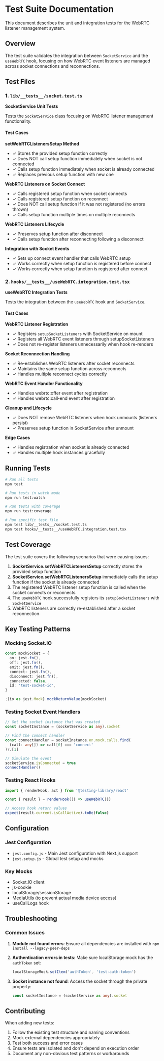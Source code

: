 # Test Suite Documentation

This document describes the unit and integration tests for the WebRTC listener management system.

## Overview

The test suite validates the integration between `SocketService` and the `useWebRTC` hook, focusing on how WebRTC event listeners are managed across socket connections and reconnections.

## Test Files

### 1. `lib/__tests__/socket.test.ts`
**SocketService Unit Tests**

Tests the `SocketService` class focusing on WebRTC listener management functionality.

#### Test Cases

**setWebRTCListenersSetup Method**
- ✓ Stores the provided setup function correctly
- ✓ Does NOT call setup function immediately when socket is not connected
- ✓ Calls setup function immediately when socket is already connected
- ✓ Replaces previous setup function with new one

**WebRTC Listeners on Socket Connect**
- ✓ Calls registered setup function when socket connects
- ✓ Calls registered setup function on reconnect
- ✓ Does NOT call setup function if it was not registered (no errors thrown)
- ✓ Calls setup function multiple times on multiple reconnects

**WebRTC Listeners Lifecycle**
- ✓ Preserves setup function after disconnect
- ✓ Calls setup function after reconnecting following a disconnect

**Integration with Socket Events**
- ✓ Sets up connect event handler that calls WebRTC setup
- ✓ Works correctly when setup function is registered before connect
- ✓ Works correctly when setup function is registered after connect

### 2. `hooks/__tests__/useWebRTC.integration.test.tsx`
**useWebRTC Integration Tests**

Tests the integration between the `useWebRTC` hook and `SocketService`.

#### Test Cases

**WebRTC Listener Registration**
- ✓ Registers `setupSocketListeners` with SocketService on mount
- ✓ Registers all WebRTC event listeners through setupSocketListeners
- ✓ Does not re-register listeners unnecessarily when hook re-renders

**Socket Reconnection Handling**
- ✓ Re-establishes WebRTC listeners after socket reconnects
- ✓ Maintains the same setup function across reconnects
- ✓ Handles multiple reconnect cycles correctly

**WebRTC Event Handler Functionality**
- ✓ Handles webrtc:offer event after registration
- ✓ Handles webrtc:call-end event after registration

**Cleanup and Lifecycle**
- ✓ Does NOT remove WebRTC listeners when hook unmounts (listeners persist)
- ✓ Preserves setup function in SocketService after unmount

**Edge Cases**
- ✓ Handles registration when socket is already connected
- ✓ Handles multiple hook instances gracefully

## Running Tests

```bash
# Run all tests
npm test

# Run tests in watch mode
npm run test:watch

# Run tests with coverage
npm run test:coverage

# Run specific test file
npm test lib/__tests__/socket.test.ts
npm test hooks/__tests__/useWebRTC.integration.test.tsx
```

## Test Coverage

The test suite covers the following scenarios that were causing issues:

1. **SocketService.setWebRTCListenersSetup** correctly stores the provided setup function
2. **SocketService.setWebRTCListenersSetup** immediately calls the setup function if the socket is already connected
3. The registered WebRTC listener setup function is called when the socket connects or reconnects
4. The `useWebRTC` hook successfully registers its `setupSocketListeners` with `SocketService`
5. WebRTC listeners are correctly re-established after a socket reconnection

## Key Testing Patterns

### Mocking Socket.IO
```typescript
const mockSocket = {
  on: jest.fn(),
  off: jest.fn(),
  emit: jest.fn(),
  connect: jest.fn(),
  disconnect: jest.fn(),
  connected: false,
  id: 'test-socket-id',
}

;(io as jest.Mock).mockReturnValue(mockSocket)
```

### Testing Socket Event Handlers
```typescript
// Get the socket instance that was created
const socketInstance = (socketService as any).socket

// Find the connect handler
const connectHandler = socketInstance.on.mock.calls.find(
  (call: any[]) => call[0] === 'connect'
)?.[1]

// Simulate the event
socketService.isConnected = true
connectHandler()
```

### Testing React Hooks
```typescript
import { renderHook, act } from '@testing-library/react'

const { result } = renderHook(() => useWebRTC())

// Access hook return values
expect(result.current.isCallActive).toBe(false)
```

## Configuration

### Jest Configuration
- `jest.config.js` - Main Jest configuration with Next.js support
- `jest.setup.js` - Global test setup and mocks

### Key Mocks
- Socket.IO client
- js-cookie
- localStorage/sessionStorage
- MediaUtils (to prevent actual media device access)
- useCallLogs hook

## Troubleshooting

### Common Issues

1. **Module not found errors**: Ensure all dependencies are installed with `npm install --legacy-peer-deps`

2. **Authentication errors in tests**: Make sure localStorage mock has the `authToken` set:
   ```typescript
   localStorageMock.setItem('authToken', 'test-auth-token')
   ```

3. **Socket instance not found**: Access the socket through the private property:
   ```typescript
   const socketInstance = (socketService as any).socket
   ```

## Contributing

When adding new tests:

1. Follow the existing test structure and naming conventions
2. Mock external dependencies appropriately
3. Test both success and error cases
4. Ensure tests are isolated and don't depend on execution order
5. Document any non-obvious test patterns or workarounds
